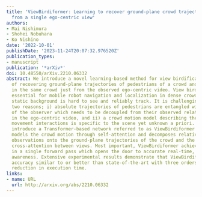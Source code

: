 ```yaml
---
title: 'ViewBirdiformer: Learning to recover ground-plane crowd trajectories and ego-motion
  from a single ego-centric view'
authors:
- Mai Nishimura
- Shohei Nobuhara
- Ko Nishino
date: '2022-10-01'
publishDate: '2023-11-24T20:07:32.976520Z'
publication_types:
- manuscript
publication: '*arXiv*'
doi: 10.48550/arXiv.2210.06332
abstract: We introduce a novel learning-based method for view birdification, the task
  of recovering ground-plane trajectories of pedestrians of a crowd and their observer
  in the same crowd just from the observed ego-centric video. View birdification becomes
  essential for mobile robot navigation and localization in dense crowds where the
  static background is hard to see and reliably track. It is challenging mainly for
  two reasons; i) absolute trajectories of pedestrians are entangled with the movement
  of the observer which needs to be decoupled from their observed relative movements
  in the ego-centric video, and ii) a crowd motion model describing the pedestrian
  movement interactions is specific to the scene yet unknown a priori. For this, we
  introduce a Transformer-based network referred to as ViewBirdiformer which implicitly
  models the crowd motion through self-attention and decomposes relative 2D movement
  observations onto the ground-plane trajectories of the crowd and the camera through
  cross-attention between views. Most important, ViewBirdiformer achieves view birdification
  in a single forward pass which opens the door to accurate real-time, always-on situational
  awareness. Extensive experimental results demonstrate that ViewBirdiformer achieves
  accuracy similar to or better than state-of-the-art with three orders of magnitude
  reduction in execution time.
links:
- name: URL
  url: http://arxiv.org/abs/2210.06332
---
```

